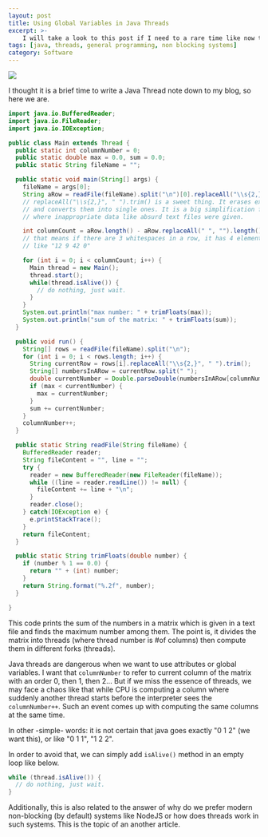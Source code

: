 ```yaml
---
layout: post
title: Using Global Variables in Java Threads
excerpt: >-
    I will take a look to this post if I need to a rare time like now that I need to write Java thread code. I hope it also be helpful for you. 
tags: [java, threads, general programming, non blocking systems]
category: Software
---
```


![](https://steemitimages.com/DQmez3rvXydCsVKbaFQ5StXgWXF4bZyy4PEiPTXHiaA3uaz/4.png)

I thought it is a brief time to write a Java Thread note down to my blog, so here we are. 

```java
import java.io.BufferedReader;
import java.io.FileReader;
import java.io.IOException;

public class Main extends Thread {
  public static int columnNumber = 0;
  public static double max = 0.0, sum = 0.0;
  public static String fileName = "";

  public static void main(String[] args) {
    fileName = args[0];
    String aRow = readFile(fileName).split("\n")[0].replaceAll("\\s{2,}", " ").trim(); String aRow = readFile(fileName).split("\n")[0].replaceAll("\\s{2,}", " ").trim();
    // replaceAll("\\s{2,}", " ").trim() is a sweet thing. It erases extra whitespaces
    // and converts them into single ones. It is a big simplification for the jobs
    // where inappropriate data like absurd text files were given. 

    int columnCount = aRow.length() - aRow.replaceAll(" ", "").length() + 1;
    // that means if there are 3 whitespaces in a row, it has 4 elements 
    // like "12 9 42 0"

    for (int i = 0; i < columnCount; i++) {
      Main thread = new Main();
      thread.start();
      while(thread.isAlive()) {
        // do nothing, just wait.
      }
    }
    System.out.println("max number: " + trimFloats(max));
    System.out.println("sum of the matrix: " + trimFloats(sum));
  }

  public void run() {
    String[] rows = readFile(fileName).split("\n");
    for (int i = 0; i < rows.length; i++) {
      String currentRow = rows[i].replaceAll("\\s{2,}", " ").trim();
      String[] numbersInARow = currentRow.split(" ");
      double currentNumber = Double.parseDouble(numbersInARow[columnNumber]);
      if (max < currentNumber) {
        max = currentNumber;
      }
      sum += currentNumber;
    }
    columnNumber++;
  }

  public static String readFile(String fileName) {
    BufferedReader reader;
    String fileContent = "", line = "";
    try {
      reader = new BufferedReader(new FileReader(fileName));
      while ((line = reader.readLine()) != null) {
        fileContent += line + "\n";
      }
      reader.close();
    } catch(IOException e) {
      e.printStackTrace();
    } 
    return fileContent;
  }

  public static String trimFloats(double number) {
    if (number % 1 == 0.0) {
      return "" + (int) number;
    }
    return String.format("%.2f", number);
  }

}
```

This code prints the sum of the numbers in a matrix which is given in a text file and finds the maximum number among them. The point is, it divides the matrix into threads (where thread number is #of columns) then compute them in different forks (threads).

Java threads are dangerous when we want to use attributes or global variables. I want that `columnNumber` to refer to current column of the matrix with an order 0, then 1, then 2... But if we miss the essence of threads, we may face a chaos like that while CPU is computing a column where suddenly another thread starts before the interpreter sees the `columnNumber++`. Such an event comes up with computing the same columns at the same time. 

In other -simple- words: it is not certain that java goes exactly "0 1 2" (we want this), or like "0 1 1", "1 2 2".

In order to avoid that, we can simply add `isAlive()` method in an empty loop like below.

```java
while (thread.isAlive()) {
  // do nothing, just wait.
}
```

Additionally, this is also related to the answer of why do we prefer modern non-blocking (by default) systems like NodeJS or how does threads work in such systems. This is the topic of an another article. 
